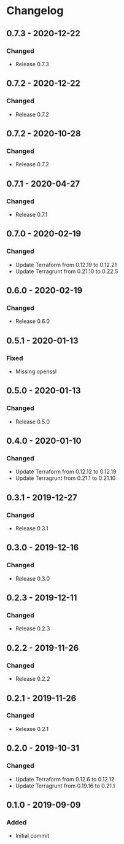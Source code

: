 # Changelog

## 0.7.3 - 2020-12-22
### Changed
- Release 0.7.3

## 0.7.2 - 2020-12-22
### Changed
- Release 0.7.2

## 0.7.2 - 2020-10-28
### Changed
- Release 0.7.2

## 0.7.1 - 2020-04-27
### Changed
- Release 0.7.1

## 0.7.0 - 2020-02-19
### Changed
- Update Terraform from 0.12.19 to 0.12.21
- Update Terragrunt from 0.21.10 to 0.22.5

## 0.6.0 - 2020-02-19
### Changed
- Release 0.6.0

## 0.5.1 - 2020-01-13
### Fixed
- Missing openssl

## 0.5.0 - 2020-01-13
### Changed
- Release 0.5.0

## 0.4.0 - 2020-01-10
### Changed
- Update Terraform from 0.12.12 to 0.12.19
- Update Terragrunt from 0.21.1 to 0.21.10

## 0.3.1 - 2019-12-27
### Changed
- Release 0.3.1

## 0.3.0 - 2019-12-16
### Changed
- Release 0.3.0

## 0.2.3 - 2019-12-11
### Changed
- Release 0.2.3

## 0.2.2 - 2019-11-26
### Changed
- Release 0.2.2

## 0.2.1 - 2019-11-26
### Changed
- Release 0.2.1

## 0.2.0 - 2019-10-31
### Changed
- Update Terraform from 0.12.6 to 0.12.12
- Update Terragrunt from 0.19.16 to 0.21.1

## 0.1.0 - 2019-09-09
### Added
- Initial commit
